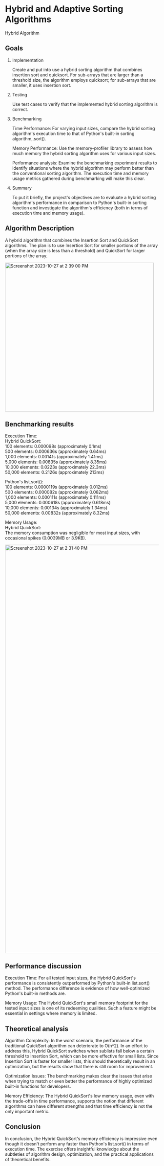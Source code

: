 # Hybrid and Adaptive Sorting Algorithms
Hybrid Algorithm

## Goals
1. Implementation
   
   Create and put into use a hybrid sorting algorithm that combines insertion sort and quicksort. For sub-arrays that are larger than a threshold size, the algorithm employs quicksort;    for sub-arrays that are smaller, it uses insertion sort.

2. Testing

   Use test cases to verify that the implemented hybrid sorting algorithm is correct.

3. Benchmarking

   Time Performance: For varying input sizes, compare the hybrid sorting algorithm's execution time to that of Python's built-in sorting algorithm,.sort().
   
   Memory Performance: Use the memory-profiler library to assess how much memory the hybrid sorting algorithm uses for various input sizes.
   
   Performance analysis: Examine the benchmarking experiment results to identify situations where the hybrid algorithm may perform better than the conventional sorting algorithm. The      execution time and memory usage metrics gathered during benchmarking will make this clear.

4. Summary

   To put it briefly, the project's objectives are to evaluate a hybrid sorting algorithm's performance in comparison to Python's built-in sorting function and investigate the 
   algorithm's efficiency (both in terms of execution time and memory usage).

## Algorithm Description
A hybrid algorithm that combines the Insertion Sort and QuickSort algorithms. The plan is to use Insertion Sort for smaller portions of the array (when the array size is less than a threshold) and QuickSort for larger portions of the array.

<img width="487" alt="Screenshot 2023-10-27 at 2 39 00 PM" src="https://github.com/redbolt101/Project1/assets/132689188/c4f9c5ae-2faa-4731-ae7b-8d0b24070f15">

## Benchmarking results
Execution Time:<br>
Hybrid QuickSort:<br>
100 elements: 0.000098s (approximately 0.1ms)<br>
500 elements: 0.000636s (approximately 0.64ms)<br>
1,000 elements: 0.00141s (approximately 1.41ms)<br>
5,000 elements: 0.00835s (approximately 8.35ms)<br>
10,000 elements: 0.0223s (approximately 22.3ms)<br>
50,000 elements: 0.2126s (approximately 213ms)<br>

Python's list.sort():<br>
100 elements: 0.0000119s (approximately 0.012ms)<br>
500 elements: 0.000082s (approximately 0.082ms)<br>
1,000 elements: 0.000111s (approximately 0.111ms)<br>
5,000 elements: 0.000618s (approximately 0.618ms)<br>
10,000 elements: 0.00134s (approximately 1.34ms)<br>
50,000 elements: 0.00832s (approximately 8.32ms)<br>

Memory Usage:<br>
Hybrid QuickSort:<br>
The memory consumption was negligible for most input sizes, with occasional spikes (0.0039MB or 3.9KB).

<img width="1336" alt="Screenshot 2023-10-27 at 2 31 40 PM" src="https://github.com/redbolt101/Project1/assets/132689188/6cdc71e0-6e4f-40fe-b381-25dc114a53dc">

## Performance discussion
Execution Time: For all tested input sizes, the Hybrid QuickSort's performance is consistently outperformed by Python's built-in list.sort() method. The performance difference is evidence of how well-optimized Python's built-in methods are.

Memory Usage: The Hybrid QuickSort's small memory footprint for the tested input sizes is one of its redeeming qualities. Such a feature might be essential in settings where memory is limited.

## Theoretical analysis
Algorithm Complexity: In the worst scenario, the performance of the traditional QuickSort algorithm can deteriorate to O(n^2). In an effort to address this, Hybrid QuickSort switches when sublists fall below a certain threshold to Insertion Sort, which can be more effective for small lists. Since Insertion Sort is faster for smaller lists, this should theoretically result in an optimization, but the results show that there is still room for improvement.

Optimization Issues: The benchmarking makes clear the issues that arise when trying to match or even better the performance of highly optimized built-in functions for developers.

Memory Efficiency: The Hybrid QuickSort's low memory usage, even with the trade-offs in time performance, supports the notion that different algorithms can have different strengths and that time efficiency is not the only important metric.

## Conclusion
In conclusion, the Hybrid QuickSort's memory efficiency is impressive even though it doesn't perform any faster than Python's list.sort() in terms of execution time. The exercise offers insightful knowledge about the subtleties of algorithm design, optimization, and the practical applications of theoretical benefits.
